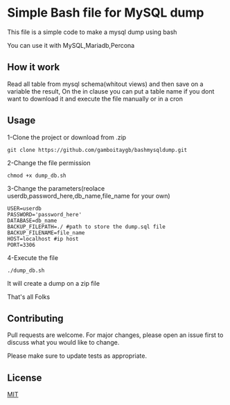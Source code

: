 # Simple Bash file for MySQL dump

This file is a simple code to make a mysql dump using bash

You can use it with MySQL,Mariadb,Percona


## How it work

Read all table from mysql schema(whitout views) and then save on a variable the result, On the in clause you can put a table name if you dont want to download it and execute the file manually or in a cron


## Usage

1-Clone the project or download from .zip

```
git clone https://github.com/gamboitaygb/bashmysqldump.git
```

2-Change the file permission 
```
chmod +x dump_db.sh 
```
3-Change the parameters(reolace userdb,password_here,db_name,file_name for your own)
```
USER=userdb
PASSWORD='password_here'
DATABASE=db_name
BACKUP_FILEPATH=./ #path to store the dump.sql file
BACKUP_FILENAME=file_name
HOST=localhost #ip host
PORT=3306
```
4-Execute the file
```
./dump_db.sh 
```
It will create a dump on a zip file

That's all Folks


## Contributing
Pull requests are welcome. For major changes, please open an issue first to discuss what you would like to change.

Please make sure to update tests as appropriate.

## License
[MIT](https://choosealicense.com/licenses/mit/)

